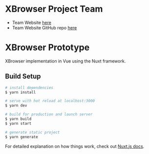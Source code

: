 # XBrowser Project Team

- Team Website [here](https://bviscosi.github.io/XBrowser/)
- Team Website GitHub repo [here](https://github.com/bviscosi/XBrowser)

# XBrowser Prototype

XBrowser implementation in Vue using the Nuxt framework.

## Build Setup

```bash
# install dependencies
$ yarn install

# serve with hot reload at localhost:3000
$ yarn dev

# build for production and launch server
$ yarn build
$ yarn start

# generate static project
$ yarn generate
```

For detailed explanation on how things work, check out [Nuxt.js docs](https://nuxtjs.org).
